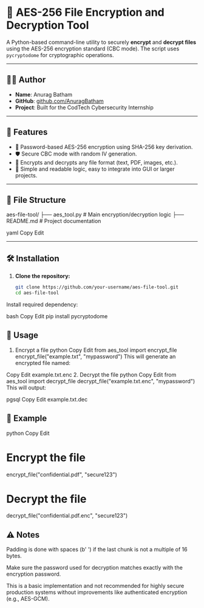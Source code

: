 # 🔐 AES-256 File Encryption and Decryption Tool

A Python-based command-line utility to securely **encrypt** and **decrypt files** using the AES-256 encryption standard (CBC mode). The script uses `pycryptodome` for cryptographic operations.

---

## 👨‍💻 Author

- **Name**: Anurag Batham
- **GitHub**: [github.com/AnuragBatham](https://github.com/anuragbatham2007)  
- **Project**: Built for the CodTech Cybersecurity Internship

---

## 🧩 Features

- 🔑 Password-based AES-256 encryption using SHA-256 key derivation.
- 🛡️ Secure CBC mode with random IV generation.
- 📁 Encrypts and decrypts any file format (text, PDF, images, etc.).
- 🧠 Simple and readable logic, easy to integrate into GUI or larger projects.

---

## 📂 File Structure

aes-file-tool/
├── aes_tool.py # Main encryption/decryption logic
├── README.md # Project documentation

yaml
Copy
Edit

---

## 🛠️ Installation

1. **Clone the repository:**
   ```bash
   git clone https://github.com/your-username/aes-file-tool.git
   cd aes-file-tool
Install required dependency:

bash
Copy
Edit
pip install pycryptodome
## 🔧 Usage
1. Encrypt a file
python
Copy
Edit
from aes_tool import encrypt_file
encrypt_file("example.txt", "mypassword")
This will generate an encrypted file named:

Copy
Edit
example.txt.enc
2. Decrypt the file
python
Copy
Edit
from aes_tool import decrypt_file
decrypt_file("example.txt.enc", "mypassword")
This will output:

pgsql
Copy
Edit
example.txt.dec
## 🧪 Example
python
Copy
Edit
# Encrypt the file
encrypt_file("confidential.pdf", "secure123")

# Decrypt the file
decrypt_file("confidential.pdf.enc", "secure123")
## ⚠️ Notes
Padding is done with spaces (b' ') if the last chunk is not a multiple of 16 bytes.

Make sure the password used for decryption matches exactly with the encryption password.

This is a basic implementation and not recommended for highly secure production systems without improvements like authenticated encryption (e.g., AES-GCM).
